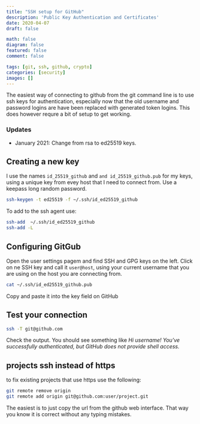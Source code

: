 ```yaml
---
title: "SSH setup for GitHub"
description: 'Public Key Authentication and Certificates'
date: 2020-04-07
draft: false

math: false
diagram: false
featured: false
comment: false

tags: [git, ssh, github, crypto]
categories: [security]
images: []
---
```


The easiest way of connecting to github from the git command line is to use
ssh keys for authentication, especially now that the old username and password
logins are have been replaced with generated token logins.  This does however
requre a bit of setup to get working.  
<!--more-->

### Updates

* January 2021: Change from rsa to ed25519 keys.

## Creating a new key

I use the names `id_25519_github` and `and id_25519_github.pub` for my keys, using a unique key from evey host that I need to connect from.  Use a keepass long random password.

```bash
ssh-keygen -t ed25519 -f ~/.ssh/id_ed25519_github
```

To add to the ssh agent use:

```bash
ssh-add  ~/.ssh/id_ed25519_github
ssh-add -L
```

## Configuring GitGub

Open the user settings pagem and find SSH and GPG keys on the left.   Click on ne SSH key
and call it `user@host`, using your current username that you are using on the host you are
connecting from.  

```bash
cat ~/.ssh/id_ed25519_github.pub
```

Copy and paste it into the key field on GitHub


## Test your connection

```bash
ssh -T git@github.com
```

Check the output. You should see something like *Hi username! You've successfully authenticated, but GitHub does not provide shell access.*

## projects ssh instead of https

to fix existing projects that use https use the following:

```bash
git remote remove origin
git remote add origin git@github.com:user/project.git
```

The easiest is to just copy the url from the github web interface.  That way you know it is correct
without any typing mistakes.
